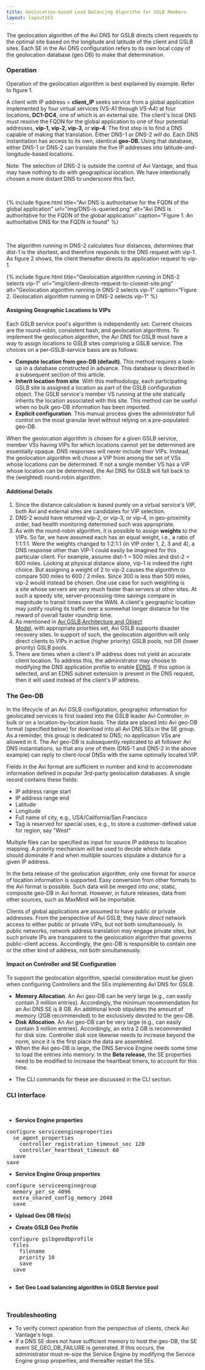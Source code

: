 ```yaml
---
title: Geolocation-based Load Balancing Algorithm for GSLB Members
layout: layout163
---
```

The geolocation algorithm of the Avi DNS for GSLB directs client requests to the optimal site based on the longitude and latitude of the client and GSLB sites. Each SE in the Avi DNS configuration refers to its own local copy of the geolocation database (geo DB) to make that determination.
<h3>Operation</h3>
Operation of the geolocation algorithm is best explained by example. Refer to figure 1.

A client with IP address = <strong>client_IP</strong> seeks service from a global application implemented by four virtual services (VS-A1 through VS-A4) at four locations, <strong>DC1-DC4</strong>, one of which is an external site. The client's local DNS must resolve the FQDN for the global application to one of four potential addresses, <strong>vip-1, vip-2, vip-3, </strong>or<strong> vip-4</strong>. The first step is to find a DNS capable of making that translation. Either DNS-1 or DNS-2 will do. Each DNS instantiation has access to its own, identical <strong>geo-DB. </strong>Using that database, either DNS-1 or DNS-2 can<strong> </strong>translate the five IP addresses into latitude-and-longitude-based locations.

Note: The selection of DNS-2 is outside the control of Avi Vantage, and thus may have nothing to do with geographical location. We have intentionally chosen a more distant DNS to underscore this fact.

&nbsp;

{% include figure.html title="Avi DNS is authoritative for the FQDN of the global application" url="img/DNS-is-queried.png" alt="Avi DNS is authoritative for the FQDN of the global application" caption="Figure 1. An authoritative DNS for the FQDN is found" %}

&nbsp;

The algorithm running in DNS-2 calculates four distances, determines that dist-1 is the shortest, and therefore responds to the DNS request with vip-1. As figure 2 shows, the client thereafter directs its application request to vip-1.

{% include figure.html title="Geolocation algorithm running in DNS-2 selects vip-1" url="img/client-directs-request-to-closest-site.png" alt="Geolocation algorithm running in DNS-2 selects vip-1" caption="Figure 2. Geolocation algorithm running in DNS-2 selects vip-1" %}

<h4></h4>
<h4>Assigning Geographic Locations to VIPs</h4>
Each GSLB service pool's algorithm is independently set. Current choices are the round-robin, consistent hash, and geolocation algorithms. To implement the geolocation algorithm, the Avi DNS for GSLB must have a way to assign locations to GSLB sites comprising a GSLB service. The choices on a per-GSLB-service basis are as follows:
<ul>
 	<li><strong>Compute location from geo-DB (default)</strong>. This method requires a look-up in a database constructed in advance. This database is described in a subsequent section of this article.</li>
 	<li><strong>Inherit location from site</strong>. With this methodology, each participating GSLB site is assigned a location as part of the GSLB configuration object. The GSLB service's member VS running at the site statically inherits the location associated with this site. This method can be useful when no bulk geo-DB information has been imported.</li>
 	<li><strong>Explicit configuration</strong>. This manual process gives the administrator full control on the most granular level without relying on a pre-populated geo-DB.</li>
</ul>
When the geolocation algorithm is chosen for a given GSLB service, member VSs having VIPs for which locations cannot yet be determined are essentially opaque. DNS responses will never include their VIPs. Instead, the geolocation algorithm will chose a VIP from among the set of VSs whose locations <em>can</em> be determined. If not a single member VS has a VIP whose location can be determined, the Avi DNS for GSLB will fall back to the (weighted) round-robin algorithm.
<h4>Additional Details</h4>
<ol>
 	<li>Since the distance calculation is based purely on a virtual service's VIP, both Avi and external sites are candidates for VIP selection.</li>
 	<li>DNS-2 would have returned vip-2, or vip-3, or vip-4, in geo-proximity order, had health monitoring determined such was appropriate.</li>
 	<li>As with the round-robin algorithm, it is possible to assign <strong>weights</strong> to the VIPs. So far, we have assumed each has an equal weight, i.e., a ratio of 1:1:1:1. Were the weights changed to 1:2:1:1 (in VIP order 1, 2, 3 and 4), a DNS response other than VIP-1 could easily be imagined for this particular client. For example, assume dist-1 = 500 miles and dist-2 = 600 miles. Looking at physical distance alone, vip-1 is indeed the right choice. But assigning a weight of 2 to vip-2 causes the algorithm to compare 500 miles to 600 / 2 miles. Since 300 is less than 500 miles, vip-2 would instead be chosen. One use case for such weighting is a site whose servers are very much faster than servers at other sites. At such a speedy site, server-processing-time savings compare in magnitude to transit times over the WAN. A client's geographic location may justify routing its traffic over a somewhat longer distance for the reward of overall faster roundtrip time.</li>
 	<li>As mentioned in <a href="/gslb-architecture-and-object-model/">Avi GSLB Architecture and Object Model</a>, with appropriate priorities set, Avi GSLB supports disaster recovery sites. In support of such, the geolocation algorithm will only direct clients to VIPs in active (higher priority) GSLB pools, not DR (lower priority) GSLB pools.</li>
 	<li>There are times when a client's IP address does not yield an accurate client location. To address this, the administrator may choose to modifying the DNS application profile to enable <a href="https://en.wikipedia.org/wiki/Extension_mechanisms_for_DNS">EDNS</a>. If this option is selected, and an EDNS subnet extension is present in the DNS request, then it will used instead of the client's IP address.</li>
</ol>
<h3>The Geo-DB</h3>
In the lifecycle of an Avi GSLB configuration, geographic information for geolocated services is first loaded into the GSLB leader Avi Controller, in bulk or on a location-by-location basis. The data are placed into Avi geo-DB format (specified below) for download into all Avi DNS SEs in the SE group. As a reminder, this group is dedicated to DNS; no application VSs are allowed in it. The Avi geo-DB is subsequently replicated to all follower Avi DNS instantiations, so that any one of them (DNS-1 and DNS-2 in the above example) can reply to client-local DNSs with the same optimally located VIP.

Fields in the Avi format are sufficient in number and kind to accommodate information defined in popular 3rd-party geolocation databases. A single record contains these fields:
<ul>
 	<li>IP address range start</li>
 	<li>IP address range end</li>
 	<li>Latitude</li>
 	<li>Longitude</li>
 	<li>Full name of city, e.g., USA/California/San Francisco</li>
 	<li>Tag is reserved for special uses, e.g., to store a customer-defined value for region, say "West"</li>
</ul>
Multiple files can be specified as input for source IP address to location mapping. A priority mechanism will be used to decide which data should dominate if and when multiple sources stipulate a distance for a given IP address.

In the beta release of the geolocation algorithm, only one format for source of location information is supported. Easy conversion from other formats to the Avi format is possible. Such data will be merged into <em>one</em>, static, composite geo-DB in Avi format. However, in future releases, data from other sources, such as MaxMind will be importable.

Clients of global applications are assumed to have public or private addresses. From the perspective of Avi GSLB, they have <em>direct</em> network access to either public or private VIPs, but not both simultaneously. In public networks, network address translation may engage private sites, but such private IPs are transparent to the geolocation algorithm that governs public-client access. Accordingly, the geo-DB is responsible to contain one or the other kind of address, not both simultaneously.
<h4>Impact on Controller and SE Configuration</h4>
To support the geolocation algorithm, special consideration must be given when configuring Controllers and the SEs implementing Avi DNS for GSLB.
<ul>
 	<li><strong>Memory Allocation</strong>. An Avi geo-DB can be very large (e.g., can easily contain 3 million entries). Accordingly, the minimum recommendation for an Avi DNS SE is 8 GB. An additional knob stipulates the amount of memory (2GB recommended) to be exclusively devoted to the geo-DB.</li>
 	<li><strong>Disk Allocation</strong>. An Avi geo-DB can be very large (e.g., can easily contain 3 million entries). Accordingly, an extra 2 GB is recommended for disk size. Controller disk size likewise needs to increase beyond the norm, since it is the first place the data are assembled.</li>
 	<li>When the Avi geo-DB is large, the DNS Service Engine needs some time to load the entries into memory. In the <strong>Beta release, </strong>the SE properties need to be modified to increase the heartbeat timers, to account for this time.</li>
</ul>
<ul>
 	<li>The CLI commands for these are discussed in the CLI section.</li>
</ul>
<h3><strong>CLI Interface</strong></h3>
&nbsp;
<ul>
 	<li><strong>Service Engine properties</strong></li>
</ul>
<pre class="">configure serviceengineproperties
  se_agent_properties
    controller_registration_timeout_sec 120
    controller_heartbeat_timeout 60
  save
save</pre>
<ul>
 	<li><strong>Service Engine Group properties</strong></li>
</ul>
<pre class="">configure serviceenginegroup
  memory_per_se 4096
  extra_shared_config_memory 2048
  save</pre>
<ul>
 	<li><strong>Upload Geo DB file(s)</strong></li>
</ul>
<ul>
 	<li><strong>Create GSLB Geo Profile</strong></li>
</ul>
<pre class=""> configure gslbgeodbprofile
  files
    filename
    priority 10
    save
  save

</pre>
<ul>
 	<li><strong>Set Geo Load balancing algorithm in GSLB Service pool</strong></li>
</ul>
&nbsp;
<h3><strong>Troubleshooting</strong></h3>
<ul>
 	<li style="text-align: left;">To verify correct operation from the perspective of clients, check Avi Vantage's logs.</li>
 	<li style="text-align: left;">If a DNS SE does not have sufficient memory to host the geo-DB, the SE event SE_GEO_DB_FAILURE is generated. If this occurs, the administrator must re-size the Service Engine by modifying the Service Engine group properties, and thereafter restart the SEs.</li>
</ul>